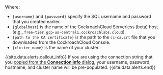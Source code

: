 Where:

- `{username}` and `{password}` specify the SQL username and password that you created earlier.
- `{globalhost}` is the name of the CockroachCloud Serverless (beta) host (e.g., `free-tier.gcp-us-central1.cockroachlabs.cloud`).
- `{path to the CA certificate}` is the path to the `cc-ca.crt` file that you downloaded from the CockroachCloud Console.
- `{cluster_name}` is the name of your cluster.

{{site.data.alerts.callout_info}}
If you are using the connection string that you [copied from the **Connection info** dialog](#set-up-your-cluster-connection), your username, password, hostname, and cluster name will be pre-populated.
{{site.data.alerts.end}}
